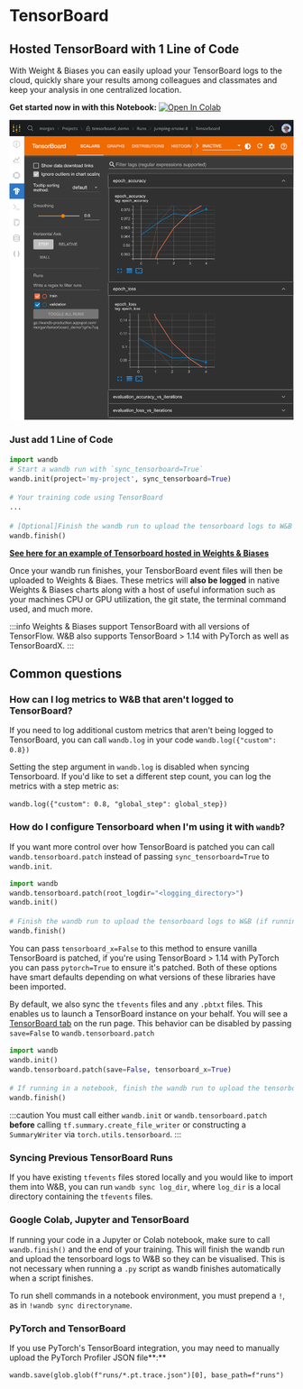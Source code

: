 # TensorBoard

## Hosted TensorBoard with 1 Line of Code

With Weight & Biases you can easily upload your TensorBoard logs to the cloud, quickly share your results among colleagues and classmates and keep your analysis in one centralized location.

**Get started now in with this Notebook:** [![Open In Colab](https://colab.research.google.com/assets/colab-badge.svg)](https://github.com/wandb/examples/blob/master/colabs/tensorboard/TensorBoard\_and\_Weights\_and\_Biases.ipynb)


![](../../../static/images/integrations/tensorboard_oneline_code.webp)


### Just add 1 Line of Code

```python
import wandb
# Start a wandb run with `sync_tensorboard=True`
wandb.init(project='my-project', sync_tensorboard=True)

# Your training code using TensorBoard
...

# [Optional]Finish the wandb run to upload the tensorboard logs to W&B (if running in Notebook)
wandb.finish()
```

[**See here for an example of Tensorboard hosted in Weights & Biases**](https://wandb.ai/morgan/tensorboard\_demo/runs/1grhu7uq/tensorboard)

Once your wandb run finishes, your TensborBoard event files will then be uploaded to Weights & Biaes. These metrics will **also be logged** in native Weights & Biases charts along with a host of useful information such as your machines CPU or GPU utilization, the git state, the terminal command used, and much more.

:::info
Weights & Biases support TensorBoard with all versions of TensorFlow. W\&B also supports TensorBoard > 1.14 with PyTorch as well as TensorBoardX.
:::

## Common questions

### How can I log metrics to W&B that aren't logged to TensorBoard?

If you need to log additional custom metrics that aren't being logged to TensorBoard, you can call `wandb.log` in your code `wandb.log({"custom": 0.8})`

Setting the step argument in `wandb.log` is disabled when syncing Tensorboard. If you'd like to set a different step count, you can log the metrics with a step metric as:

`wandb.log({"custom": 0.8, "global_step": global_step})`

### How do I configure Tensorboard when I'm using it with `wandb`?

If you want more control over how TensorBoard is patched you can call `wandb.tensorboard.patch` instead of passing `sync_tensorboard=True` to `wandb.init`.

```python
import wandb
wandb.tensorboard.patch(root_logdir="<logging_directory>")
wandb.init()

# Finish the wandb run to upload the tensorboard logs to W&B (if running in Notebook)
wandb.finish()
```

You can pass `tensorboard_x=False` to this method to ensure vanilla TensorBoard is patched, if you're using TensorBoard > 1.14 with PyTorch you can pass `pytorch=True` to ensure it's patched. Both of these options have smart defaults depending on what versions of these libraries have been imported.

By default, we also sync the `tfevents` files and any `.pbtxt` files. This enables us to launch a TensorBoard instance on your behalf. You will see a [TensorBoard tab](https://www.wandb.com/articles/hosted-tensorboard) on the run page. This behavior can be disabled by passing `save=False` to `wandb.tensorboard.patch`

```python
import wandb
wandb.init()
wandb.tensorboard.patch(save=False, tensorboard_x=True)

# If running in a notebook, finish the wandb run to upload the tensorboard logs to W&B
wandb.finish()
```

:::caution
You must call either `wandb.init` or `wandb.tensorboard.patch` **before** calling `tf.summary.create_file_writer` or constructing a `SummaryWriter` via `torch.utils.tensorboard`.
:::

### Syncing Previous TensorBoard Runs

If you have existing `tfevents` files stored locally and you would like to import them into W&B, you can run `wandb sync log_dir`, where `log_dir` is a local directory containing the `tfevents` files.

### Google Colab, Jupyter and TensorBoard

If running your code in a Jupyter or Colab notebook, make sure to call `wandb.finish()` and the end of your training. This will finish the wandb run and upload the tensorboard logs to W&B so they can be visualised. This is not necessary when running a `.py` script as wandb finishes automatically when a script finishes.

To run shell commands in a notebook environment, you must prepend a `!`, as in `!wandb sync directoryname`.

### PyTorch and TensorBoard

If you use PyTorch's TensorBoard integration, you may need to manually upload the PyTorch Profiler JSON file**:**

```
wandb.save(glob.glob(f"runs/*.pt.trace.json")[0], base_path=f"runs")
```
